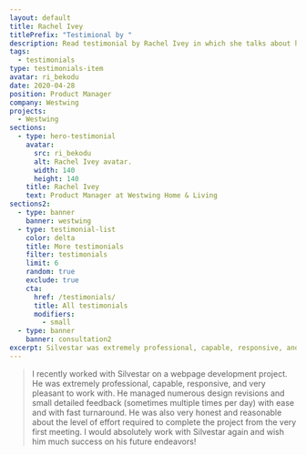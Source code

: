 ```yaml
---
layout: default
title: Rachel Ivey
titlePrefix: "Testimional by "
description: Read testimonial by Rachel Ivey in which she talks about her positive experience in working with Silvestar Bistrović.
tags:
  - testimonials
type: testimonials-item
avatar: ri_bekodu
date: 2020-04-28
position: Product Manager
company: Westwing
projects:
  - Westwing
sections:
  - type: hero-testimonial
    avatar:
      src: ri_bekodu
      alt: Rachel Ivey avatar.
      width: 140
      height: 140
    title: Rachel Ivey
    text: Product Manager at Westwing Home & Living
sections2:
  - type: banner
    banner: westwing
  - type: testimonial-list
    color: delta
    title: More testimonials
    filter: testimonials
    limit: 6
    random: true
    exclude: true
    cta:
      href: /testimonials/
      title: All testimonials
      modifiers:
        - small
  - type: banner
    banner: consultation2
excerpt: Silvestar was extremely professional, capable, responsive, and very pleasant to work with...
---
```


> I recently worked with Silvestar on a webpage development project. He was extremely professional, capable, responsive, and very pleasant to work with. He managed numerous design revisions and small detailed feedback (sometimes multiple times per day) with ease and with fast turnaround. He was also very honest and reasonable about the level of effort required to complete the project from the very first meeting. I would absolutely work with Silvestar again and wish him much success on his future endeavors!
